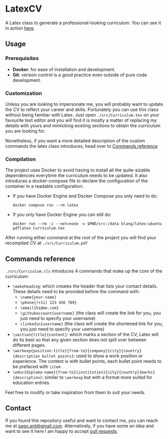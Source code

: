 # LatexCV

A Latex class to generate a professional-looking curriculum. You can see it in action [here](./src/Curriculum.pdf).

## Usage

### Prerequisites
- **Docker**: for ease of installation and development.
- **Git**: version control is a good practice even outside of pure code development.

### Customization

Unless you are looking to impersonate me, you will probably want to update the CV to reflect your career and skills. Fortunately you can use this class without being familiar with Latex. Just open `./src/Curriculum.tex` on your favourite text editor and you will find it is mostly a matter of replacing my details with yours and mimicking existing sections to obtain the curriculum you are looking for.

Nonetheless, if you want a more detailed description of the custom commands the latex class introduces, head over to [Commands reference](#commands-reference)


### Compilation

The project uses Docker to avoid having to install all the quite-sizable dependencies everytime the curriculum needs to be updated. It also introduces a docker-compose file to declare the configuration of the container in a readable configuration:
  - If you have Docker Engine and Docker Compose you only need to do:
    ```
    docker compose run --rm latex
    ```
  - If you only have Docker Engine you can still do:
    ```
    docker run --rm -i --net=none -v $PWD/src:/data blang/latex:ubuntu pdflatex Curriculum.tex 
    ```

After running either command at the root of the project you will find your recompiled CV at `./src/Curriculum.pdf`


## Commands reference

`./src/Curriculum.cls` introduces 4 commands that make up the core of the curriculum:
  - `\makeheading`: which creates the header that lists your contact details. These details need to be provided before the command with:
    - `\name{your-name}`
    - `\phone{(+11) 123 456 789}`
    - `\email{hi@me.com}`
    - `\githubaccount{username}` (the class will create the link for you, you just need to specify your username)
    - `\linkedin{username}` (the class will create the shortened link for you, you just need to specify your username)
  - `\section{title}{content}`: which marks a section of the CV, Latex will do its best so that any given section does not spill over between different pages.
  - `\workexp{position-title}{from-to}{company}{city}{country}{description bullet points}`: used to show a work position or experience. The content is with bullet points, each bullet point needs to be prefaced with `\item`
  - `\educ{diploma-name}{from-to}{institution}{city}{country}{marks}{description}`: similar to `\workexp` but with a format more suited for education entries.

Feel free to modify or take inspiration from them to suit your needs.

## Contact
If you found this repository useful and want to contact me, you can reach me at [sago.ant@gmail.com](mailto:sago.ant@gmail.com). Alternatively, if you have some an idea and want to see it here I am happy to accept [pull requests](https://help.github.com/en/github/collaborating-with-issues-and-pull-requests/creating-a-pull-request).

